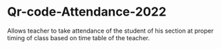 # Qr-code-Attendance-2022
Allows teacher to take attendance of the student of his section at proper timing of class based on time table of the teacher.
